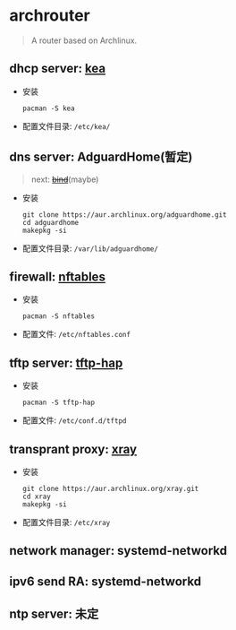 # archrouter
> A router based on Archlinux.


## dhcp server: [kea](https://www.isc.org/kea/)
- 安装
    ```shell
    pacman -S kea
    ```
- 配置文件目录: `/etc/kea/`

## dns server: AdguardHome(暂定)
> next: [~~bind~~](https://www.isc.org/bind/)(maybe)
- 安装
    ```shell
    git clone https://aur.archlinux.org/adguardhome.git
    cd adguardhome
    makepkg -si
    ```
- 配置文件目录: `/var/lib/adguardhome/`

## firewall: [nftables](https://netfilter.org/projects/nftables/)
- 安装
    ```shell
    pacman -S nftables
    ```
- 配置文件: `/etc/nftables.conf`

## tftp server: [tftp-hap](https://www.kernel.org/pub/software/network/tftp/tftp-hpa/)
- 安装
    ```shell
    pacman -S tftp-hap
    ```
- 配置文件: `/etc/conf.d/tftpd`

## transprant proxy: [xray](https://github.com/XTLS/Xray-core)
- 安装
    ```shell
    git clone https://aur.archlinux.org/xray.git
    cd xray
    makepkg -si
    ```
- 配置文件目录: `/etc/xray`

## network manager: systemd-networkd

## ipv6 send RA: systemd-networkd

## ntp server: 未定
